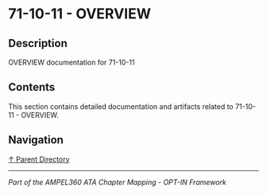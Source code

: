 # 71-10-11 - OVERVIEW

## Description

OVERVIEW documentation for 71-10-11

## Contents

This section contains detailed documentation and artifacts related to 71-10-11 - OVERVIEW.

## Navigation

[↑ Parent Directory](../README.md)

---

*Part of the AMPEL360 ATA Chapter Mapping - OPT-IN Framework*

